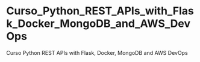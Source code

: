 # Curso_Python_REST_APIs_with_Flask_Docker_MongoDB_and_AWS_DevOps
 Curso Python REST APIs with Flask, Docker, MongoDB and AWS DevOps
